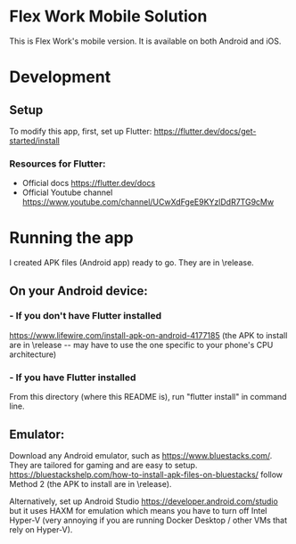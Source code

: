 # Flex Work Mobile Solution

This is Flex Work's mobile version. It is available on both Android and iOS.

# Development
## Setup

To modify this app, first, set up Flutter:
https://flutter.dev/docs/get-started/install

### Resources for Flutter:
- Official docs
https://flutter.dev/docs
- Official Youtube channel
https://www.youtube.com/channel/UCwXdFgeE9KYzlDdR7TG9cMw

# Running the app
I created APK files (Android app) ready to go. They are in \release.

## On your Android device:
### - If you don't have Flutter installed
https://www.lifewire.com/install-apk-on-android-4177185 (the APK to install are in \release -- may have to use the one specific to your phone's CPU architecture)

### - If you have Flutter installed
From this directory (where this README is), run "flutter install" in command line.

## Emulator:
Download any Android emulator, such as https://www.bluestacks.com/. They are tailored for gaming and are easy to setup. https://bluestackshelp.com/how-to-install-apk-files-on-bluestacks/ follow Method 2 (the APK to install are in \release).

Alternatively, set up Android Studio https://developer.android.com/studio but it uses HAXM for emulation which means you have to turn off Intel Hyper-V (very annoying if you are running Docker Desktop / other VMs that rely on Hyper-V).


